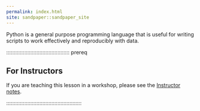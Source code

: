 ```yaml
---
permalink: index.html
site: sandpaper::sandpaper_site
---
```


Python is a general purpose programming language that is useful for writing scripts to work effectively and reproducibly with data.

::::::::::::::::::::::::::::::::::::::::::  prereq

## For Instructors

If you are teaching this lesson in a workshop, please see the
[Instructor notes](instructors/instructor-notes.md).


::::::::::::::::::::::::::::::::::::::::::::::::::




